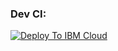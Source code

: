 ### Dev CI:
[![Deploy To IBM Cloud](https://console.bluemix.net/devops/graphics/create_toolchain_button.png)](https://console.bluemix.net/devops/setup/deploy/?repository=https://github.com/CEDP-Garage-DevOps/cedp-garage-pipelines.git&branch=dev-ci&env_id=ibm:yp:us-south)

